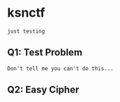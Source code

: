 # ksnctf

    just testing

## Q1: Test Problem

    Don't tell me you can't do this...

## Q2: Easy Cipher
